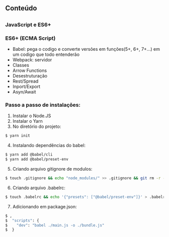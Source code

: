 ## 

## Conteúdo ##

## 

### JavaScript e ES6+ ###
### ES6+ (ECMA Script) ###

- Babel: pega o codigo e converte versões em funções(5+, 6+, 7+...) em um codigo que todo entenderão
- Webpack: servidor
- Classes
- Arrow Functions
- Desestruturação
- Rest/Spread
- Inport/Export
- Asyn/Await


### Passo a passo de instalações: ###
1. Instalar o Node.JS
2. Instalar o Yarn
3. No diretório do projeto:
```sh
$ yarn init
```
4. Instalando dependências do babel:
```sh
$ yarn add @babel/cli
$ yarn add @babel/preset-env
```
5. Criando arquivo gitignore de modulos:
```sh
$ touch .gitignore && echo "node_modules/" >> .gitignore && git rm -r --cached node_modules ; git status
```
6. Criando arquivo .babelrc:
```sh
$ touch .babelrc && echo '{"presets": ["@babel/preset-env"]}' > .babelrc
``` 
7. Adicionando em package.json: 
```sh
$ ,
$  "scripts": {
$    "dev": "babel ./main.js -o ./bundle.js"
$  } 
```
